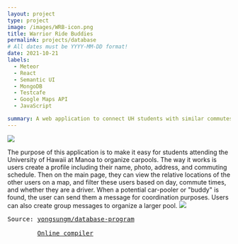 ```yaml
---
layout: project
type: project
image: /images/WRB-icon.png
title: Warrior Ride Buddies
permalink: projects/database
# All dates must be YYYY-MM-DD format!
date: 2021-10-21
labels:
  - Meteor
  - React
  - Semantic UI
  - MongoDB
  - Testcafe
  - Google Maps API
  - JavaScript

summary: A web application to connect UH students with similar commutes.
---
```

<img class="ui image" src="{{ site.baseurl }}/images/WRB-icon.png">

The purpose of this application is to make it easy for students attending the University of Hawaii at Manoa to organize carpools. The way it works is users create a profile including their name, photo, address, and commuting schedule. Then on the main page, they can view the relative locations of the other users on a map, and filter these users based on day, commute times, and whether they are a driver. When a potential car-pooler or "buddy" is found, the user can send them a message for coordination purposes. Users can also create group messages to organize a larger pool.
<img class="ui image" src="{{ site.baseurl }}/images/ICS-314-final-project-screenshot.png"/>

<pre>Source: <a href="https://github.com/yongsungm/Banking-Database"><i class="large github icon"></i>yongsungm/database-program</a><br>
        <a href="https://onlinegdb.com/HNRvy2Pma">Online compiler</a></pre>
<br>
<br>


